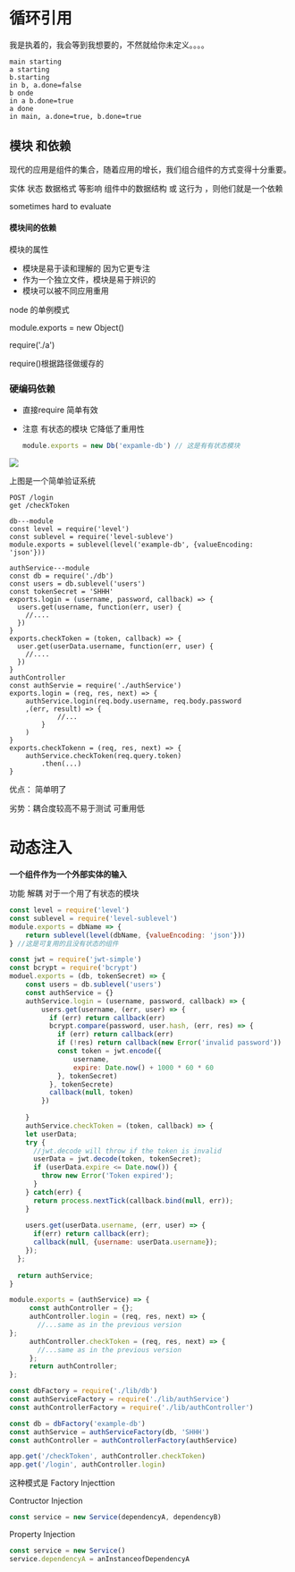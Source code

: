 # 循环引用


我是执着的，我会等到我想要的，不然就给你未定义。。。。

```
main starting
a starting
b.starting
in b, a.done=false
b onde
in a b.done=true
a done
in main, a.done=true, b.done=true
```
## 模块 和依赖

现代的应用是组件的集合，随着应用的增长，我们组合组件的方式变得十分重要。

实体 状态 数据格式 等影响 组件中的数据结构 或 这行为 ，则他们就是一个依赖

sometimes hard to evaluate

#### 模块间的依赖

模块的属性

- 模块是易于读和理解的 因为它更专注
- 作为一个独立文件，模块是易于辨识的
- 模块可以被不同应用重用

node 的单例模式

module.exports = new Object()

require('./a')

require()根据路径做缓存的

### 硬编码依赖

- 直接require 简单有效

- 注意 有状态的模块 它降低了重用性

  ```javascript
  module.exports = new Db('expamle-db') // 这是有有状态模块
  ```

![](http://7xojpa.com1.z0.glb.clouddn.com/%E8%AE%BE%E8%AE%A1%E6%A8%A1%E5%BC%8F/aef680cffb3166aa0abb7289098362c0.png)

上图是一个简单验证系统

```
POST /login
get /checkToken

db---module
const level = require('level')
const sublevel = require('level-subleve')
module.exports = sublevel(level('example-db', {valueEncoding: 'json'}))

authService---module
const db = require('./db')
const users = db.sublevel('users')
const tokenSecret = 'SHHH'
exports.login = (username, password, callback) => {
  users.get(username, function(err, user) {
    //....
  }) 
}
exports.checkToken = (token, callback) => {
  user.get(userData.username, function(err, user) {
    //....
  })
}
authController 
const authServie = require('./authService')
exports.login = (req, res, next) => {
	authService.login(req.body.username, req.body.password
	,(err, result) => {
			//...
		}
	)
}
exports.checkTokenn = (req, res, next) => {
	authService.checkToken(req.query.token)
		.then(...)
}
```

优点： 简单明了

劣势：耦合度较高不易于测试 可重用低

# 动态注入

**一个组件作为一个外部实体的输入**

功能 解耦 对于一个用了有状态的模块

```javascript
const level = require('level')
const sublevel = require('level-sublevel')
module.exports = dbName => {
	return sublevel(level(dbName, {valueEncoding: 'json'}))
} //这是可复用的且没有状态的组件
```



```javascript
const jwt = require('jwt-simple')
const bcrypt = require('bcrypt')
moduel.exports = (db, tokenSecret) => {
  	const users = db.sublevel('users')
	const authService = {}
    authService.login = (username, password, callback) => {
		users.get(username, (err, user) => {
          if (err) return callback(err)
          bcrypt.compare(password, user.hash, (err, res) => {
            if (err) return callback(err)
            if (!res) return callback(new Error('invalid password'))
            const token = jwt.encode({
				username,
              	expire: Date.now() + 1000 * 60 * 60
            }, tokenSecret)
          }, tokenSecrete)
          callback(null, token)
		})
        
    }
    authService.checkToken = (token, callback) => {
    let userData;
    try {
      //jwt.decode will throw if the token is invalid
      userData = jwt.decode(token, tokenSecret);
      if (userData.expire <= Date.now()) {
        throw new Error('Token expired');
      }
    } catch(err) {
      return process.nextTick(callback.bind(null, err));
    }
      
    users.get(userData.username, (err, user) => {
      if(err) return callback(err);
      callback(null, {username: userData.username});
    });
  };
  
  return authService;
}
```





```javascript
module.exports = (authService) => {
     const authController = {};
     authController.login = (req, res, next) => {
       //...same as in the previous version
};
     authController.checkToken = (req, res, next) => {
       //...same as in the previous version
     };
     return authController;
};

```

```javascript
const dbFactory = require('./lib/db')
const authServiceFactory = require('./lib/authService')
const authControllerFactory = require('./lib/authController')

const db = dbFactory('example-db')
const authService = authServiceFactory(db, 'SHHH')
const authController = authControllerFactory(authService)

app.get('/checkToken', authController.checkToken)
app.get('/login', authController.login)
```

这种模式是 Factory Injecttion 



Contructor Injection

```javascript
const service = new Service(dependencyA, dependencyB)
```

Property Injection

```javascript
const service = new Service()
service.dependencyA = anInstanceofDependencyA
```



